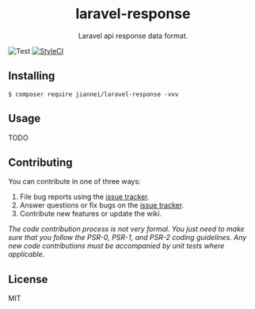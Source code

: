 <h1 align="center"> laravel-response </h1>

<p align="center"> Laravel api response data format.</p>

![Test](https://github.com/Jiannei/laravel-response/workflows/Test/badge.svg)
[![StyleCI](https://github.styleci.io/repos/316969462/shield?branch=main)](https://github.styleci.io/repos/316969462?branch=main)

## Installing

```shell
$ composer require jiannei/laravel-response -vvv
```

## Usage

TODO

## Contributing

You can contribute in one of three ways:

1. File bug reports using the [issue tracker](https://github.com/jiannei/laravel-response/issues).
2. Answer questions or fix bugs on the [issue tracker](https://github.com/jiannei/laravel-response/issues).
3. Contribute new features or update the wiki.

_The code contribution process is not very formal. You just need to make sure that you follow the PSR-0, PSR-1, and PSR-2 coding guidelines. Any new code contributions must be accompanied by unit tests where applicable._

## License

MIT